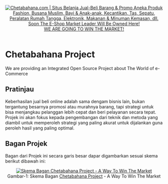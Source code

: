 <p align="center"> 
<a href="https://chetabahana.com/">
<img src="https://chetabahana.files.wordpress.com/2018/04/logoweb.png" alt="Chetabahana.com | Situs Belanja Jual-Beli Barang & Promo Aneka Produk Fashion, Busana Muslim, Bayi & Anak-anak, Kecantikan, Tas, Sepatu, Peralatan Rumah Tangga, Elektronik, Makanan & Minuman Kemasan, dll. Soon The E-Shop Market Leader Will Be Owned Here!"></a><br />
<a href="https://github.com/MarketLeader">  
WE ARE GOING TO WIN THE MARKET!
</a><br /><br />
</p>

# Chetabahana Project
We are providing an Integrated Open Source Project about The World of e-Commerce

## Pratinjau
Keberhasilan jual beli online adalah sama dengam bisnis lain, bukan tergantung besarnya promosi atau murahnya barang, tapi strategi untuk bisa menjangkau pelanggan lebih cepat dan beri pelayanan secara tepat. Projek ini akan fokus kepada pengembangan dari teknik dan metoda yang diambil untuk memperoleh strategi yang paling akurat untuk dijalankan guna peroleh hasil yang paling optimal.

## Bagan Projek
Bagan dari Projek ini secara garis besar dapar digambarkan sesuai skema berikut dibawah ini:
<p align="center">  
<a href="https://chetabahana.github.io/#chetabahana-skema"><img src="https://chetabahana.files.wordpress.com/2018/05/diagram.png" alt="Skema Bagan Chetabahana Project - A Way To Win The Market"></a><br>Gambar-1: Skema Bagan <a href="https://github.com/MarketLeader">Chetabahana Project</a> - A Way To Win The Market
</p>



